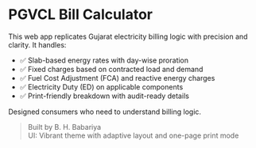 # PGVCL Bill Calculator

This web app replicates Gujarat electricity billing logic with precision and clarity. It handles:

- ✅ Slab-based energy rates with day-wise proration
- ✅ Fixed charges based on contracted load and demand
- ✅ Fuel Cost Adjustment (FCA) and reactive energy charges
- ✅ Electricity Duty (ED) on applicable components
- ✅ Print-friendly breakdown with audit-ready details

Designed consumers who need to understand billing logic.

> Built by B. H. Babariya  
> UI: Vibrant theme with adaptive layout and one-page print mode

